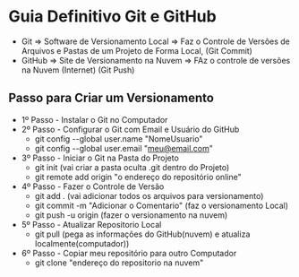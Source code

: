 # Guia Definitivo Git e GitHub
- Git => Software de Versionamento Local => Faz o Controle de Versões de Arquivos e Pastas de um Projeto de Forma Local, (Git Commit)
- GitHub => Site de Versionamento na Nuvem => FAz o controle de versões na Nuvem (Internet) (Git Push)

## Passo para Criar um Versionamento

- 1º Passo - Instalar o Git no Computador
- 2º Passo - Configurar o Git com Email e Usuário do GitHub
    - git config --global user.name "NomeUsuario"
    - git config --global user.email "meu@email.com"
- 3º Passo - Iniciar o Git na Pasta do Projeto
    - git init (vai criar a pasta oculta .git dentro do Projeto)
    - git remote add origin "o endereço do repositório online"
- 4º Passo - Fazer o Controle de Versão
    - git add . (vai adicionar todos os arquivos para versionamento)
    - git commit -m "Adicionar o Comentario" (faz o versionamento Local)
    - git push -u origin (fazer o versionamento na nuvem)
- 5º Passo - Atualizar Repositorio Local 
    - git pull (pega as informações do GitHub(nuvem) e atualiza localmente(computador))
- 6º Passo - Copiar meu repositório para outro Computador
    - git clone "endereço do repositorio na nuvem"